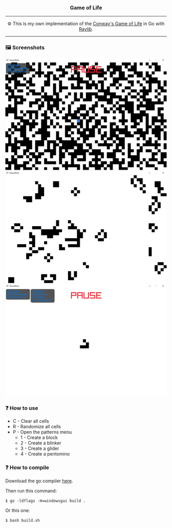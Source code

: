 <h3 align="center">Game of Life</h3>

---

<p align="center">⚙️ This is my own implementation of the <a href="https://en.wikipedia.org/wiki/Conway%27s_Game_of_Life">Conway's Game of Life</a> in Go with <a href="https://www.raylib.com/">Raylib</a>.</p>

---
### 🖼️ Screenshots
![screenshot1](./sceenshots/s1.png)
![screenshot2](./sceenshots/s2.png)
![screenshot3](./sceenshots/s3.png)

### ❓ How to use

- C - Clear all cells
- R - Randomize all cells
- P - Open the patterns menu
  - 1 - Create a block
  - 2 - Create a blinker
  - 3 - Create a glider
  - 4 - Create a pentomino

### ❓ How to compile

Download the go compiler [here](https://go.dev/dl/).

Then run this command:
~~~shell
$ go -ldflags -H=windowsgui build .
~~~

Or this one:
~~~shell
$ bash build.sh
~~~
